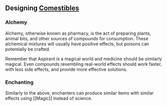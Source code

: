 ## Designing [Comestibles](Comestibles)
### Alchemy
Alchemy, otherwise known as pharmacy, is the act of preparing plants, animal bits, and other sources of compounds for consumption. These alchemical mixtures will usually have positive effects, but poisons can potentially be crafted.

Remember that Aspirant is a magical world and medicine should be similarly magical. Even compounds resembling real-world effects should work faster, with less side effects, and provide more effective solutions.

### Enchanting
Similarly to the above, enchanters can produce similar items with similar effects using [[Magic]] instead of science.